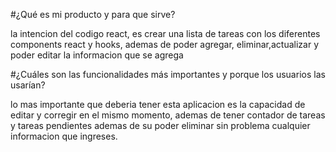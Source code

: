 #¿Qué es mi producto y para que sirve?

la intencion del codigo react, es crear una lista de tareas con los diferentes components react y hooks, ademas de poder agregar, eliminar,actualizar y 
poder editar la informacion que se agrega

#¿Cuáles son las funcionalidades más importantes y porque los usuarios las usarían?

lo mas importante que deberia tener esta aplicacion es la capacidad de editar y corregir en el mismo momento, ademas de tener contador de tareas y tareas pendientes
ademas de su poder eliminar sin problema cualquier informacion que ingreses.
